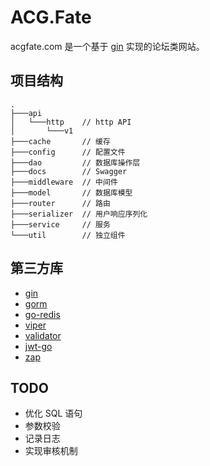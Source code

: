 # ACG.Fate

acgfate.com 是一个基于 [gin](https://github.com/gin-gonic/gin) 实现的论坛类网站。

## 项目结构

```
.
├───api
│   └───http    // http API
│       └───v1  
├───cache       // 缓存
├───config      // 配置文件
├───dao         // 数据库操作层
├───docs        // Swagger
├───middleware  // 中间件
├───model       // 数据库模型
├───router      // 路由
├───serializer  // 用户响应序列化
├───service     // 服务
└───util        // 独立组件
```

## 第三方库

- [gin](https://github.com/gin-gonic/gin)
- [gorm](https://gorm.io/)
- [go-redis](https://github.com/go-redis/redis)
- [viper](https://github.com/spf13/viper)
- [validator](https://github.com/go-playground/validator)
- [jwt-go](https://github.com/dgrijalva/jwt-go)
- [zap](https://github.com/uber-go/zap)

## TODO

- 优化 SQL 语句
- 参数校验
- 记录日志
- 实现审核机制

